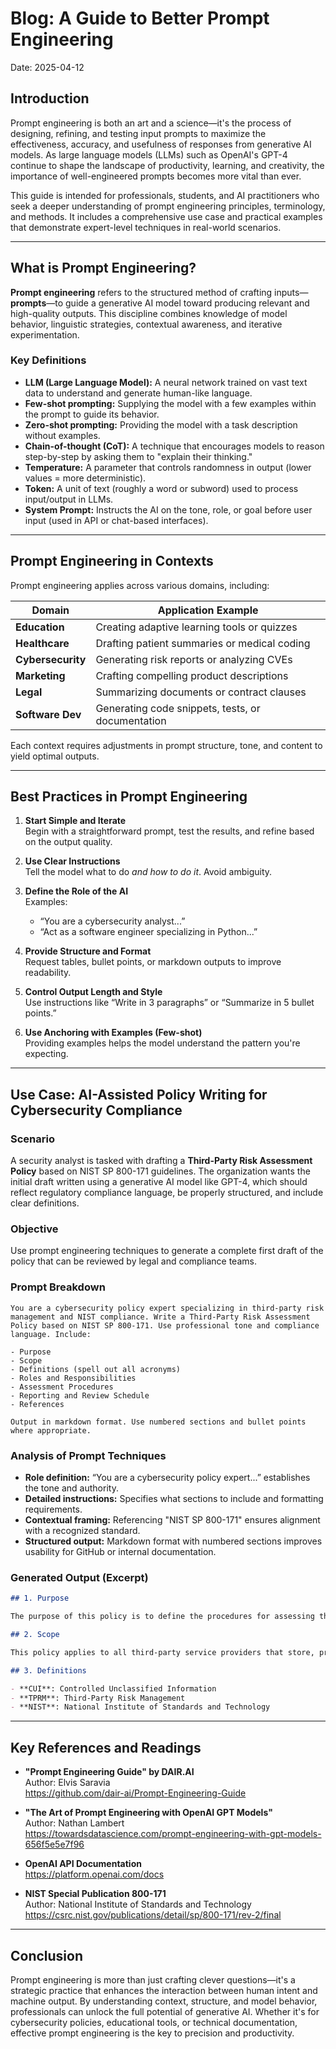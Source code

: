 # Blog: A Guide to Better Prompt Engineering
Date: 2025-04-12

## Introduction

Prompt engineering is both an art and a science—it's the process of designing, refining, and testing input prompts to maximize the effectiveness, accuracy, and usefulness of responses from generative AI models. As large language models (LLMs) such as OpenAI's GPT-4 continue to shape the landscape of productivity, learning, and creativity, the importance of well-engineered prompts becomes more vital than ever.

This guide is intended for professionals, students, and AI practitioners who seek a deeper understanding of prompt engineering principles, terminology, and methods. It includes a comprehensive use case and practical examples that demonstrate expert-level techniques in real-world scenarios.

---

## What is Prompt Engineering?

**Prompt engineering** refers to the structured method of crafting inputs—**prompts**—to guide a generative AI model toward producing relevant and high-quality outputs. This discipline combines knowledge of model behavior, linguistic strategies, contextual awareness, and iterative experimentation.

### Key Definitions

- **LLM (Large Language Model):** A neural network trained on vast text data to understand and generate human-like language.
- **Few-shot prompting:** Supplying the model with a few examples within the prompt to guide its behavior.
- **Zero-shot prompting:** Providing the model with a task description without examples.
- **Chain-of-thought (CoT):** A technique that encourages models to reason step-by-step by asking them to "explain their thinking."
- **Temperature:** A parameter that controls randomness in output (lower values = more deterministic).
- **Token:** A unit of text (roughly a word or subword) used to process input/output in LLMs.
- **System Prompt:** Instructs the AI on the tone, role, or goal before user input (used in API or chat-based interfaces).

---

## Prompt Engineering in Contexts

Prompt engineering applies across various domains, including:

| Domain             | Application Example                                |
|--------------------|-----------------------------------------------------|
| **Education**       | Creating adaptive learning tools or quizzes        |
| **Healthcare**      | Drafting patient summaries or medical coding       |
| **Cybersecurity**   | Generating risk reports or analyzing CVEs          |
| **Marketing**       | Crafting compelling product descriptions           |
| **Legal**           | Summarizing documents or contract clauses          |
| **Software Dev**    | Generating code snippets, tests, or documentation  |

Each context requires adjustments in prompt structure, tone, and content to yield optimal outputs.

---

## Best Practices in Prompt Engineering

1. **Start Simple and Iterate**  
   Begin with a straightforward prompt, test the results, and refine based on the output quality.

2. **Use Clear Instructions**  
   Tell the model what to do *and how to do it*. Avoid ambiguity.

3. **Define the Role of the AI**  
   Examples:  
   - “You are a cybersecurity analyst...”  
   - “Act as a software engineer specializing in Python...”

4. **Provide Structure and Format**  
   Request tables, bullet points, or markdown outputs to improve readability.

5. **Control Output Length and Style**  
   Use instructions like “Write in 3 paragraphs” or “Summarize in 5 bullet points.”

6. **Use Anchoring with Examples (Few-shot)**  
   Providing examples helps the model understand the pattern you're expecting.

---

## Use Case: AI-Assisted Policy Writing for Cybersecurity Compliance

### Scenario

A security analyst is tasked with drafting a **Third-Party Risk Assessment Policy** based on NIST SP 800-171 guidelines. The organization wants the initial draft written using a generative AI model like GPT-4, which should reflect regulatory compliance language, be properly structured, and include clear definitions.

### Objective

Use prompt engineering techniques to generate a complete first draft of the policy that can be reviewed by legal and compliance teams.

### Prompt Breakdown

```
You are a cybersecurity policy expert specializing in third-party risk management and NIST compliance. Write a Third-Party Risk Assessment Policy based on NIST SP 800-171. Use professional tone and compliance language. Include:

- Purpose
- Scope
- Definitions (spell out all acronyms)
- Roles and Responsibilities
- Assessment Procedures
- Reporting and Review Schedule
- References

Output in markdown format. Use numbered sections and bullet points where appropriate.
```

### Analysis of Prompt Techniques

- **Role definition:** “You are a cybersecurity policy expert...” establishes the tone and authority.
- **Detailed instructions:** Specifies what sections to include and formatting requirements.
- **Contextual framing:** Referencing "NIST SP 800-171" ensures alignment with a recognized standard.
- **Structured output:** Markdown format with numbered sections improves usability for GitHub or internal documentation.

### Generated Output (Excerpt)

```markdown
## 1. Purpose

The purpose of this policy is to define the procedures for assessing third-party vendors for compliance with NIST SP 800-171, ensuring that sensitive data is protected in accordance with federal and organizational standards.

## 2. Scope

This policy applies to all third-party service providers that store, process, or transmit Controlled Unclassified Information (CUI) on behalf of the organization.

## 3. Definitions

- **CUI**: Controlled Unclassified Information  
- **TPRM**: Third-Party Risk Management  
- **NIST**: National Institute of Standards and Technology  
```

---

## Key References and Readings

- **"Prompt Engineering Guide" by DAIR.AI**  
  Author: Elvis Saravia  
  https://github.com/dair-ai/Prompt-Engineering-Guide

- **"The Art of Prompt Engineering with OpenAI GPT Models"**  
  Author: Nathan Lambert  
  https://towardsdatascience.com/prompt-engineering-with-gpt-models-656f5e5e7f96

- **OpenAI API Documentation**  
  https://platform.openai.com/docs

- **NIST Special Publication 800-171**  
  Author: National Institute of Standards and Technology  
  https://csrc.nist.gov/publications/detail/sp/800-171/rev-2/final

---

## Conclusion

Prompt engineering is more than just crafting clever questions—it's a strategic practice that enhances the interaction between human intent and machine output. By understanding context, structure, and model behavior, professionals can unlock the full potential of generative AI. Whether it's for cybersecurity policies, educational tools, or technical documentation, effective prompt engineering is the key to precision and productivity.
